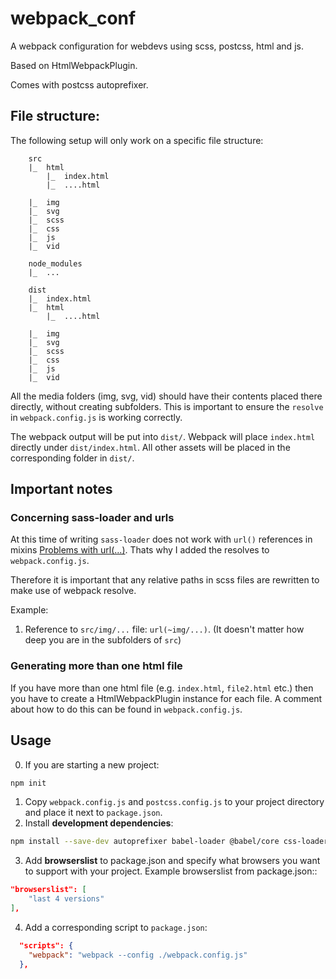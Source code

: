 # webpack_conf

A webpack configuration for webdevs using scss, postcss, html and js.

Based on HtmlWebpackPlugin.

Comes with postcss autoprefixer.

## File structure:

The following setup will only work on a specific file structure:

```
    src
    |_  html
        |_  index.html
        |_  ....html

    |_  img
    |_  svg
    |_  scss
    |_  css
    |_  js
    |_  vid

    node_modules
    |_  ...

    dist
    |_  index.html
    |_  html
        |_  ....html

    |_  img
    |_  svg
    |_  scss
    |_  css
    |_  js
    |_  vid

```

All the media folders (img, svg, vid) should have their contents placed there directly, without creating subfolders. This is important to ensure the `resolve` in `webpack.config.js` is working correctly.

The webpack output will be put into `dist/`. Webpack will place `index.html` directly under `dist/index.html`. All other assets will be placed in the corresponding folder in `dist/`.

## Important notes

### Concerning sass-loader and urls

At this time of writing `sass-loader` does not work with `url()` references in mixins [Problems with url(...)](https://github.com/webpack-contrib/sass-loader#problems-with-url). Thats why I added the resolves to `webpack.config.js`.

Therefore it is important that any relative paths in scss files are rewritten to make use of webpack resolve.

Example:
1. Reference to `src/img/...` file: `url(~img/...)`. (It doesn't matter how deep you are in the subfolders of `src`)

### Generating more than one html file

If you have more than one html file (e.g. `index.html`, `file2.html` etc.) then you have to create a HtmlWebpackPlugin instance for each file. A comment about how to do this can be found in `webpack.config.js`.

## Usage

0. If you are starting a new project:
```bash
npm init
```
1. Copy `webpack.config.js` and `postcss.config.js` to your project directory and place it next to `package.json`.
2. Install **development dependencies**:
```bash
npm install --save-dev autoprefixer babel-loader @babel/core css-loader file-loader html-loader html-webpack-plugin image-webpack-loader mini-css-extract-plugin postcss-loader sass sass-loader webpack
```
3. Add **browserslist** to package.json and specify what browsers you want to support with your project. Example browserslist from package.json::
```json
"browserslist": [
    "last 4 versions"
],
```
4. Add a corresponding script to `package.json`:
```json
  "scripts": {
    "webpack": "webpack --config ./webpack.config.js"
  },
```